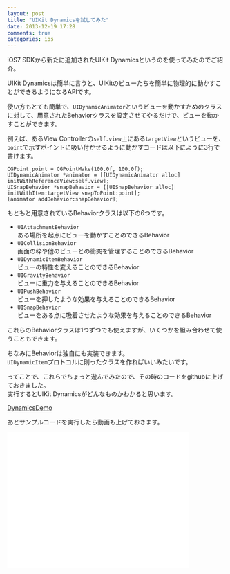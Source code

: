 ```yaml
---
layout: post
title: "UIKit Dynamicsを試してみた"
date: 2013-12-19 17:28
comments: true
categories: ios
---
```

iOS7 SDKから新たに追加されたUIKit Dynamicsというのを使ってみたのでご紹介。

UIKit Dynamicsは簡単に言うと、UIKitのビューたちを簡単に物理的に動かすことができるようになるAPIです。

使い方もとても簡単で、`UIDynamicAnimator`というビューを動かすためのクラスに対して、用意されたBehaviorクラスを設定させてやるだけで、ビューを動かすことができます。

例えば、あるView Controllerの`self.view`上にある`targetView`というビューを、`point`で示すポイントに吸い付かせるように動かすコードは以下にように3行で書けます。

```objc
CGPoint point = CGPointMake(100.0f, 100.0f);
UIDynamicAnimator *animator = [[UIDynamicAnimator alloc] initWithReferenceView:self.view];
UISnapBehavior *snapBehavior = [[UISnapBehavior alloc] initWithItem:targetView snapToPoint:point];
[animator addBehavior:snapBehavior];
```

もともと用意されているBehaviorクラスは以下の6つです。

- `UIAttachmentBehavior`  
ある場所を起点にビューを動かすことのできるBehavior
- `UICollisionBehavior`  
画面の枠や他のビューとの衝突を管理することのできるBehavior
- `UIDynamicItemBehavior`  
ビューの特性を変えることのできるBehavior
- `UIGravityBehavior`  
ビューに重力を与えることのできるBehavior
- `UIPushBehavior`  
ビューを押したような効果を与えることのできるBehavior
- `UISnapBehavior`  
ビューをある点に吸着させたような効果を与えることのできるBehavior

これらのBehaviorクラスは1つずつでも使えますが、いくつかを組み合わせて使うこともできます。

ちなみにBehaviorは独自にも実装できます。  
`UIDynamicItem`プロトコルに則ったクラスを作ればいいみたいです。

ってことで、これらでちょっと遊んでみたので、その時のコードをgithubに上げておきました。  
実行するとUIKit Dynamicsがどんなものかわかると思います。

[DynamicsDemo](https://github.com/yoshiki/DynamicsDemo)

あとサンプルコードを実行したら動画も上げておきます。

<iframe width="420" height="315" src="//www.youtube.com/embed/y1zABWDG9ic" frameborder="0" allowfullscreen></iframe>
